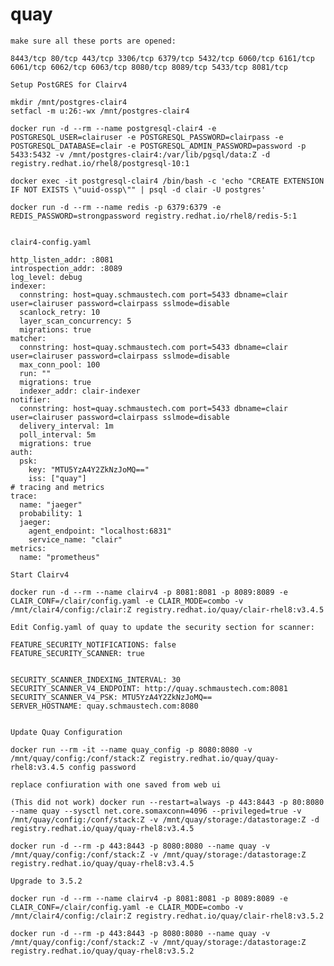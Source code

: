 # quay


 
     
    make sure all these ports are opened:
     
    8443/tcp 80/tcp 443/tcp 3306/tcp 6379/tcp 5432/tcp 6060/tcp 6161/tcp 6061/tcp 6062/tcp 6063/tcp 8080/tcp 8089/tcp 5433/tcp 8081/tcp
     
    Setup PostGRES for Clairv4
     
    mkdir /mnt/postgres-clair4
    setfacl -m u:26:-wx /mnt/postgres-clair4
     
    docker run -d --rm --name postgresql-clair4 -e POSTGRESQL_USER=clairuser -e POSTGRESQL_PASSWORD=clairpass -e POSTGRESQL_DATABASE=clair -e POSTGRESQL_ADMIN_PASSWORD=password -p 5433:5432 -v /mnt/postgres-clair4:/var/lib/pgsql/data:Z -d registry.redhat.io/rhel8/postgresql-10:1
     
    docker exec -it postgresql-clair4 /bin/bash -c 'echo "CREATE EXTENSION IF NOT EXISTS \"uuid-ossp\"" | psql -d clair -U postgres'
     
    docker run -d --rm --name redis -p 6379:6379 -e REDIS_PASSWORD=strongpassword registry.redhat.io/rhel8/redis-5:1
     
     
    clair4-config.yaml
     
    http_listen_addr: :8081
    introspection_addr: :8089
    log_level: debug
    indexer:
      connstring: host=quay.schmaustech.com port=5433 dbname=clair user=clairuser password=clairpass sslmode=disable
      scanlock_retry: 10
      layer_scan_concurrency: 5
      migrations: true
    matcher:
      connstring: host=quay.schmaustech.com port=5433 dbname=clair user=clairuser password=clairpass sslmode=disable
      max_conn_pool: 100
      run: ""
      migrations: true
      indexer_addr: clair-indexer
    notifier:
      connstring: host=quay.schmaustech.com port=5433 dbname=clair user=clairuser password=clairpass sslmode=disable
      delivery_interval: 1m
      poll_interval: 5m
      migrations: true
    auth:
      psk:
        key: "MTU5YzA4Y2ZkNzJoMQ=="
        iss: ["quay"]
    # tracing and metrics
    trace:
      name: "jaeger"
      probability: 1
      jaeger:
        agent_endpoint: "localhost:6831"
        service_name: "clair"
    metrics:
      name: "prometheus"
     
    Start Clairv4
     
    docker run -d --rm --name clairv4 -p 8081:8081 -p 8089:8089 -e CLAIR_CONF=/clair/config.yaml -e CLAIR_MODE=combo -v /mnt/clair4/config:/clair:Z registry.redhat.io/quay/clair-rhel8:v3.4.5
     
    Edit Config.yaml of quay to update the security section for scanner:
     
    FEATURE_SECURITY_NOTIFICATIONS: false
    FEATURE_SECURITY_SCANNER: true
     
     
    SECURITY_SCANNER_INDEXING_INTERVAL: 30
    SECURITY_SCANNER_V4_ENDPOINT: http://quay.schmaustech.com:8081
    SECURITY_SCANNER_V4_PSK: MTU5YzA4Y2ZkNzJoMQ==
    SERVER_HOSTNAME: quay.schmaustech.com:8080
     
     
    Update Quay Configuration
     
    docker run --rm -it --name quay_config -p 8080:8080 -v /mnt/quay/config:/conf/stack:Z registry.redhat.io/quay/quay-rhel8:v3.4.5 config password
     
    replace confiuration with one saved from web ui
     
    (This did not work) docker run --restart=always -p 443:8443 -p 80:8080 --name quay --sysctl net.core.somaxconn=4096 --privileged=true -v /mnt/quay/config:/conf/stack:Z -v /mnt/quay/storage:/datastorage:Z -d registry.redhat.io/quay/quay-rhel8:v3.4.5
     
    docker run -d --rm -p 443:8443 -p 8080:8080 --name quay -v /mnt/quay/config:/conf/stack:Z -v /mnt/quay/storage:/datastorage:Z registry.redhat.io/quay/quay-rhel8:v3.4.5
    
    Upgrade to 3.5.2 
    
    docker run -d --rm --name clairv4 -p 8081:8081 -p 8089:8089 -e CLAIR_CONF=/clair/config.yaml -e CLAIR_MODE=combo -v /mnt/clair4/config:/clair:Z registry.redhat.io/quay/clair-rhel8:v3.5.2
    
    docker run -d --rm -p 443:8443 -p 8080:8080 --name quay -v /mnt/quay/config:/conf/stack:Z -v /mnt/quay/storage:/datastorage:Z registry.redhat.io/quay/quay-rhel8:v3.5.2
